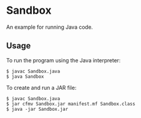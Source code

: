 # Sandbox
An example for running Java code.

## Usage
To run the program using the Java interpreter:
```
$ javac Sandbox.java
$ java Sandbox
```

To create and run a JAR file:
```
$ javac Sandbox.java
$ jar cfmv Sandbox.jar manifest.mf Sandbox.class
$ java -jar Sandbox.jar
```
